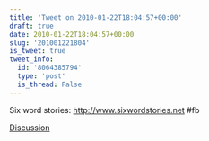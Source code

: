 ```yaml
---
title: 'Tweet on 2010-01-22T18:04:57+00:00'
draft: true
date: 2010-01-22T18:04:57+00:00
slug: '201001221804'
is_tweet: true
tweet_info:
  id: '8064385794'
  type: 'post'
  is_thread: False
---
```




Six word stories: http://www.sixwordstories.net #fb

[Discussion](https://x.com/sytelus/status/8064385794)
